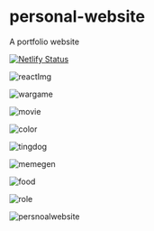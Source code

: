 # personal-website
A portfolio website

[![Netlify Status](https://api.netlify.com/api/v1/badges/744bffd7-9609-4c06-9cf1-f1bc3c3367a2/deploy-status)](https://app.netlify.com/sites/fascinating-tulumba-e40236/deploys)

![reactImg](https://user-images.githubusercontent.com/66684175/229860183-5bde3fa3-720e-4fd0-8050-ef0723d9385f.PNG)

![wargame](https://user-images.githubusercontent.com/66684175/229866581-1c288413-d769-43c5-baac-571ca3a5a314.PNG)

![movie](https://user-images.githubusercontent.com/66684175/229866597-7d21dd3c-c00f-4b7f-8fee-46f632d4097e.PNG)

![color](https://user-images.githubusercontent.com/66684175/229868304-0efb8dfe-b2d6-4210-9597-abf707183652.PNG)

![tingdog](https://user-images.githubusercontent.com/66684175/229869488-f7929025-9b5c-47d9-89b5-3b82e8c825d2.PNG)

![memegen](https://user-images.githubusercontent.com/66684175/229871481-eef4c352-2011-4f5c-8c12-9f9ce71984e2.PNG)

![food](https://user-images.githubusercontent.com/66684175/230899639-d6f8440f-a213-47e6-a8ce-92b91951986a.PNG)

![role](https://user-images.githubusercontent.com/66684175/230899651-b3e5938a-65a1-404f-932c-e48a39d96345.PNG)

![persnoalwebsite](https://user-images.githubusercontent.com/66684175/230964445-82fe3a31-7015-4ae4-9f36-30ea338db457.PNG)
